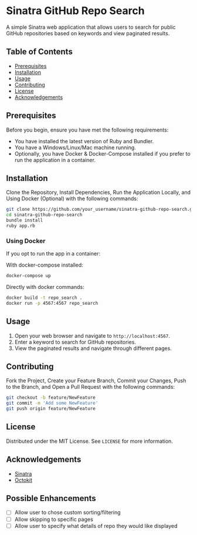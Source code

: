 # Sinatra GitHub Repo Search

A simple Sinatra web application that allows users to search for public GitHub repositories based on keywords and view paginated results.

## Table of Contents

- [Prerequisites](#prerequisites)
- [Installation](#installation)
- [Usage](#usage)
- [Contributing](#contributing)
- [License](#license)
- [Acknowledgements](#acknowledgements)

## Prerequisites

Before you begin, ensure you have met the following requirements:
- You have installed the latest version of Ruby and Bundler.
- You have a Windows/Linux/Mac machine running.
- Optionally, you have Docker & Docker-Compose installed if you prefer to run the application in a container.

## Installation

Clone the Repository, Install Dependencies, Run the Application Locally, and Using Docker (Optional) with the following commands:

```sh
git clone https://github.com/your_username/sinatra-github-repo-search.git
cd sinatra-github-repo-search
bundle install
ruby app.rb
```

### Using Docker
If you opt to run the app in a container:

With docker-compose installed:

```sh
docker-compose up
```

Directly with docker commands:

```sh
docker build -t repo_search .
docker run -p 4567:4567 repo_search
```

## Usage

1. Open your web browser and navigate to `http://localhost:4567`.
2. Enter a keyword to search for GitHub repositories.
3. View the paginated results and navigate through different pages.

## Contributing

Fork the Project, Create your Feature Branch, Commit your Changes, Push to the Branch, and Open a Pull Request with the following commands:

```sh
git checkout -b feature/NewFeature
git commit -m 'Add some NewFeature'
git push origin feature/NewFeature
```

## License

Distributed under the MIT License. See `LICENSE` for more information.

## Acknowledgements

- [Sinatra](http://sinatrarb.com/)
- [Octokit](https://github.com/octokit/octokit.rb)

## Possible Enhancements

- [ ] Allow user to chose custom sorting/filtering
- [ ] Allow skipping to specific pages
- [ ] Allow user to specify what details of repo they would like displayed
